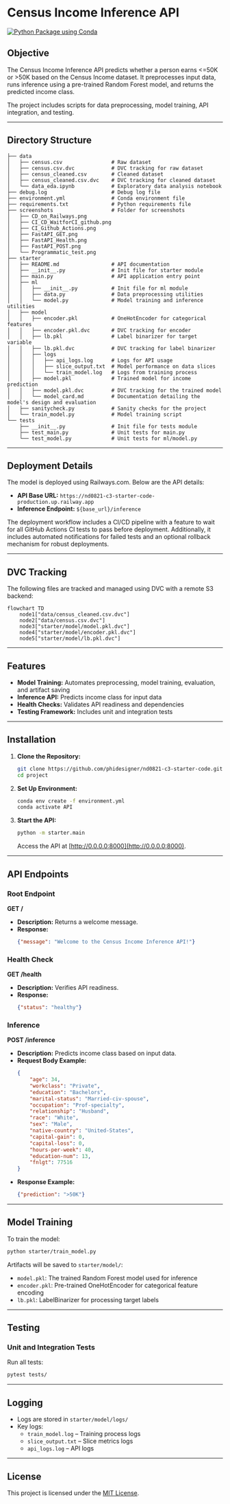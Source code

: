 # Census Income Inference API
[![Python Package using Conda](https://github.com/phidesigner/nd0821-c3-starter-code/actions/workflows/python-package-conda.yml/badge.svg)](https://github.com/phidesigner/nd0821-c3-starter-code/actions/workflows/python-package-conda.yml)

## Objective
The Census Income Inference API predicts whether a person earns <=50K or >50K based on the Census Income dataset. It preprocesses input data, runs inference using a pre-trained Random Forest model, and returns the predicted income class.

The project includes scripts for data preprocessing, model training, API integration, and testing.

---

## Directory Structure
```
├── data
│   ├── census.csv                # Raw dataset
│   ├── census.csv.dvc            # DVC tracking for raw dataset
│   ├── census_cleaned.csv        # Cleaned dataset
│   ├── census_cleaned.csv.dvc    # DVC tracking for cleaned dataset
│   └── data_eda.ipynb            # Exploratory data analysis notebook
├── debug.log                     # Debug log file
├── environment.yml               # Conda environment file
├── requirements.txt              # Python requirements file
├── screenshots                   # Folder for screenshots
│   ├── CD_on_Railways.png
│   ├── CI_CD_WaitforCI_github.png
│   ├── CI_Github_Actions.png
│   ├── FastAPI_GET.png
│   ├── FastAPI_Health.png
│   ├── FastAPI_POST.png
│   └── Programmatic_test.png
├── starter
│   ├── README.md                 # API documentation
│   ├── __init__.py               # Init file for starter module
│   ├── main.py                   # API application entry point
│   ├── ml
│   │   ├── __init__.py           # Init file for ml module
│   │   ├── data.py               # Data preprocessing utilities
│   │   └── model.py              # Model training and inference utilities
│   ├── model
│   │   ├── encoder.pkl           # OneHotEncoder for categorical features
│   │   ├── encoder.pkl.dvc       # DVC tracking for encoder
│   │   ├── lb.pkl                # Label binarizer for target variable
│   │   ├── lb.pkl.dvc            # DVC tracking for label binarizer
│   │   ├── logs
│   │   │   ├── api_logs.log      # Logs for API usage
│   │   │   ├── slice_output.txt  # Model performance on data slices
│   │   │   └── train_model.log   # Logs from training process
│   │   ├── model.pkl             # Trained model for income prediction
│   │   ├── model.pkl.dvc         # DVC tracking for the trained model
│   │   └── model_card.md         # Documentation detailing the model's design and evaluation
│   ├── sanitycheck.py            # Sanity checks for the project
│   └── train_model.py            # Model training script
└── tests
    ├── __init__.py               # Init file for tests module
    ├── test_main.py              # Unit tests for main.py
    └── test_model.py             # Unit tests for ml/model.py
```

---

## Deployment Details
The model is deployed using Railways.com. Below are the API details:
- **API Base URL:** `https://nd0821-c3-starter-code-production.up.railway.app`
- **Inference Endpoint:** `${base_url}/inference`

The deployment workflow includes a CI/CD pipeline with a feature to wait for all GitHub Actions CI tests to pass before deployment. Additionally, it includes automated notifications for failed tests and an optional rollback mechanism for robust deployments.

---

## DVC Tracking
The following files are tracked and managed using DVC with a remote S3 backend:
```mermaid
flowchart TD
    node1["data/census_cleaned.csv.dvc"]
    node2["data/census.csv.dvc"]
    node3["starter/model/model.pkl.dvc"]
    node4["starter/model/encoder.pkl.dvc"]
    node5["starter/model/lb.pkl.dvc"]
```

---

## Features
- **Model Training:** Automates preprocessing, model training, evaluation, and artifact saving
- **Inference API:** Predicts income class for input data
- **Health Checks:** Validates API readiness and dependencies
- **Testing Framework:** Includes unit and integration tests

---

## Installation
1. **Clone the Repository:**
   ```bash
   git clone https://github.com/phidesigner/nd0821-c3-starter-code.git
   cd project
   ```

2. **Set Up Environment:**
   ```bash
   conda env create -f environment.yml
   conda activate API
   ```

3. **Start the API:**
   ```bash
   python -m starter.main
   ```
   Access the API at [http://0.0.0.0:8000](http://0.0.0.0:8000).

---

## API Endpoints

### Root Endpoint
**GET /**
- **Description:** Returns a welcome message.
- **Response:**
  ```json
  {"message": "Welcome to the Census Income Inference API!"}
  ```

### Health Check
**GET /health**
- **Description:** Verifies API readiness.
- **Response:**
  ```json
  {"status": "healthy"}
  ```

### Inference
**POST /inference**
- **Description:** Predicts income class based on input data.
- **Request Body Example:**
  ```json
  {
      "age": 34,
      "workclass": "Private",
      "education": "Bachelors",
      "marital-status": "Married-civ-spouse",
      "occupation": "Prof-specialty",
      "relationship": "Husband",
      "race": "White",
      "sex": "Male",
      "native-country": "United-States",
      "capital-gain": 0,
      "capital-loss": 0,
      "hours-per-week": 40,
      "education-num": 13,
      "fnlgt": 77516
  }
  ```
- **Response Example:**
  ```json
  {"prediction": ">50K"}
  ```

---

## Model Training
To train the model:
```bash
python starter/train_model.py
```
Artifacts will be saved to `starter/model/`:
- `model.pkl`: The trained Random Forest model used for inference
- `encoder.pkl`: Pre-trained OneHotEncoder for categorical feature encoding
- `lb.pkl`: LabelBinarizer for processing target labels

---

## Testing
### Unit and Integration Tests
Run all tests:
```bash
pytest tests/
```

---

## Logging
- Logs are stored in `starter/model/logs/`
- Key logs:
  - `train_model.log` – Training process logs
  - `slice_output.txt` – Slice metrics logs
  - `api_logs.log` – API logs

---

## License
This project is licensed under the [MIT License](https://opensource.org/licenses/MIT).
